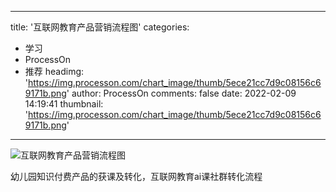 
---
title: '互联网教育产品营销流程图'
categories: 
 - 学习
 - ProcessOn
 - 推荐
headimg: 'https://img.processon.com/chart_image/thumb/5ece21cc7d9c08156c69171b.png'
author: ProcessOn
comments: false
date: 2022-02-09 14:19:41
thumbnail: 'https://img.processon.com/chart_image/thumb/5ece21cc7d9c08156c69171b.png'
---

<div>   
<img class="thumb" alt="互联网教育产品营销流程图" src="https://img.processon.com/chart_image/thumb/5ece21cc7d9c08156c69171b.png" referrerpolicy="no-referrer">
<p>幼儿园知识付费产品的获课及转化，互联网教育ai课社群转化流程</p>  
</div>
            
